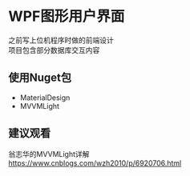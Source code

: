 # WPF图形用户界面
之前写上位机程序时做的前端设计  
项目包含部分数据库交互内容
## 使用Nuget包
+ MaterialDesign
+ MVVMLight
## 建议观看
翁志华的MVVMLight详解  
https://www.cnblogs.com/wzh2010/p/6920706.html
